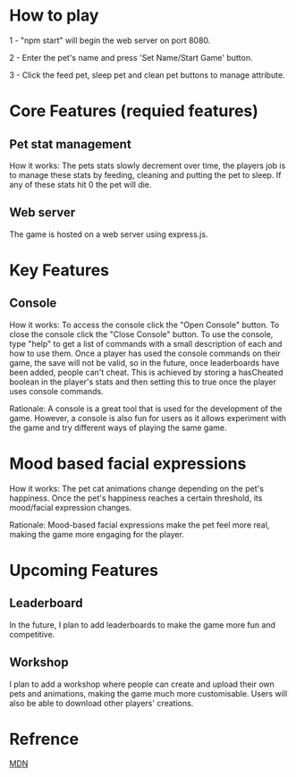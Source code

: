 # How to play
1 - "npm start" will begin the web server on port 8080.

2 - Enter the pet's name and press 'Set Name/Start Game' button.

3 - Click the feed pet, sleep pet and clean pet buttons to manage attribute.

# Core Features (requied features)
## Pet stat management
How it works:
The pets stats slowly decrement over time, the players job is to manage these stats by feeding, cleaning and putting the pet to sleep. If any of these stats hit 0 the pet will die.

## Web server
The game is hosted on a web server using express.js. 

# Key Features

## Console
How it works:
To access the console click the "Open Console" button. To close the console click the "Close Console" button. To use the console, type "help" to get a list of commands with a small description of each and how to use them. Once a player has used the console commands on their game, the save will not be valid, so in the future, once leaderboards have been added, people can't cheat. This is achieved by storing a hasCheated boolean in the player's stats and then setting this to true once the player uses console commands.

Rationale: 
A console is a great tool that is used for the development of the game. However, a console is also fun for users as it allows experiment with the game and try different ways of playing the same game.

# Mood based facial expressions
How it works:
The pet cat animations change depending on the pet's happiness. Once the pet's happiness reaches a certain threshold, its mood/facial expression changes.

Rationale:
Mood-based facial expressions make the pet feel more real, making the game more engaging for the player.

# Upcoming Features

## Leaderboard 
In the future, I plan to add leaderboards to make the game more fun and competitive.

## Workshop
I plan to add a workshop where people can create and upload their own pets and animations, making the game much more customisable. Users will also be able to download other players' creations.

# Refrence
[MDN](https://developer.mozilla.org/en-US/)